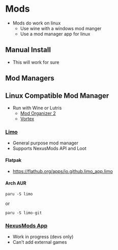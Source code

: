 # Mods
  - Mods do work on linux
    - Use wine with a windows mod manger
    - Use a mod manager app for linux

## Manual Install
  - This will work for sure

## Mod Managers

## Linux Compatible Mod Manager
  - Run with Wine or Lutris
    - [Mod Organizer 2](https://lutris.net/games/mod-organizer-2/)
    - [Vortex](https://lutris.net/games/vortex-mod-manager/)

### [Limo](https://github.com/limo-app/limo)
  - General purpose mod manager
  - Supports NexusMods API and Loot

#### Flatpak
  - https://flathub.org/apps/io.github.limo_app.limo

#### Arch AUR

```
paru -S limo
```

or

```
paru -S limo-git
```

### [NexusMods App](https://github.com/Nexus-Mods/NexusMods.App)
  - Work in progress (devs only)
  - Can't add external games
